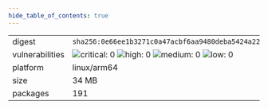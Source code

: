 ```yaml
---
hide_table_of_contents: true
---
```


<table>
<tr><td>digest</td><td><code>sha256:0e66ee1b3271c0a47acbf6aa9480deba5424a229799e1fbbfd42e7408ecf65c0</code></td><tr><tr><td>vulnerabilities</td><td><img alt="critical: 0" src="https://img.shields.io/badge/critical-0-lightgrey"/> <img alt="high: 0" src="https://img.shields.io/badge/high-0-lightgrey"/> <img alt="medium: 0" src="https://img.shields.io/badge/medium-0-lightgrey"/> <img alt="low: 0" src="https://img.shields.io/badge/low-0-lightgrey"/> <!-- unspecified: 0 --></td></tr>
<tr><td>platform</td><td>linux/arm64</td></tr>
<tr><td>size</td><td>34 MB</td></tr>
<tr><td>packages</td><td>191</td></tr>
</table>
</details></table>
</details>

<table></table>

